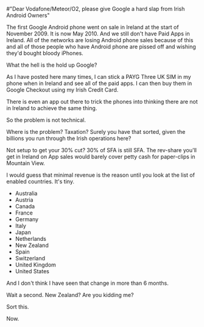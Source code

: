 #"Dear Vodafone/Meteor/O2, please give Google a hard slap from Irish Android Owners"


 <p>The first Google Android phone went on sale in Ireland at the start of November 2009. It is now May 2010. And we still don't have Paid Apps in Ireland. All of the networks are losing Android phone sales because of this and all of those people who have Android phone are pissed off and wishing they'd bought bloody iPhones.</p>
<p>What the hell is the hold up Google?</p>
<p>As I have posted here many times, I can stick a PAYG Three UK SIM in my phone when in Ireland and see all of the paid apps. I can then buy them in Google Checkout using my Irish Credit Card.</p>
<p>There is even an app out there to trick the phones into thinking there are not in Ireland to achieve the same thing.</p>
<p>So the problem is not technical.</p>
<p>Where is the problem? Taxation? Surely you have that sorted, given the billions you run through the Irish operations here?</p>
<p>Not setup to get your 30% cut? 30% of SFA is still SFA. The rev-share you'll get in Ireland on App sales would barely cover petty cash for paper-clips in Mountain View.</p>
<p>I would guess that minimal revenue is the reason until you look at the list of enabled countries. It's tiny.</p>
<p><span>
<ul>
<li>Australia</li>
<li>Austria</li>
<li>Canada</li>
<li>France</li>
<li>Germany</li>
<li>Italy</li>
<li>Japan</li>
<li>Netherlands</li>
<li>New Zealand</li>
<li>Spain</li>
<li>Switzerland</li>
<li>United Kingdom</li>
<li>United States</li>
</ul>
<p>And I don't think I have seen that change in more than 6 months.</p>
<p>Wait a second. New Zealand? Are you kidding me?</p>
<p>Sort this.</p>
<p>Now.</p>
<p></p>
</span></p>
 